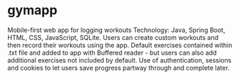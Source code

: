 # gymapp
Mobile-first web app for logging workouts
Technology: Java, Spring Boot, HTML, CSS, JavaScript, SQLite.
Users can create custom workouts and then record their workouts using the app.
Default exercises contained within .txt file and added to app with Buffered reader - but users can also add additional exercises not included by default.
Use of authentication, sessions and cookies to let users save progress partway through and complete later.
